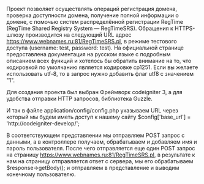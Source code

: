 Проект позволяет осуществлять операций регистрация домена, проверка доступности домена, получение полной информации о домене, с помочью
систем распределённой регистрации RegTime (RegTime Shared Registry System — RegTimeSRS). Обращения к HTTPS-шлюзу производится на следующий URL
адрес https://www.webnames.ru:81/RegTimeSRS.pl, в режиме тестового доступа (username: test, password: test). На официальной странице предоставлена
документация на русском языке с подробным описанием всех функций и хотелось бы обратить внимание на то, что кодировкой по умолчанию является
кодировке cp1251. Если вы желаете использовать utf-8, то в запрос нужно добавить флаг utf8 с значением "1".

Для создания проекта был выбран Фреймворк codeigniter 3, а для удобства отправки HTTP запросов, библиотека Guzzle.

И так в файле application/config/config.php указываем URL через который мы будем иметь доступ к нашему сайту
$config['base_url'] = 'http://codeigniter-develop/';

В соответствующем представлении мы отправляем POST запрос с данными,
а в контроллере получаем, обрабатываем и добавляем имя и пароль пользователя. После чего отправляется еще один POST запрос на страницу
https://www.webnames.ru:81/RegTimeSRS.pl, в результате к нам на страницу отправляется ответ с сервера, мы его обрабатываем $response->getBody();
и отправляем в представление и выводим конечному пользователю.
